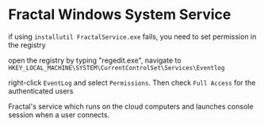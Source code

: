 # Fractal Windows System Service





if using `installutil FractalService.exe` fails, you need to set permission in the registry

open the registry by typing "regedit.exe", navigate to `HKEY_LOCAL_MACHINE\SYSTEM\CurrentControlSet\Services\Eventlog`

right-click `EventLog` and select `Permissions`. Then check `Full Access` for the authenticated users






Fractal's service which runs on the cloud computers and launches console session when a user connects.
